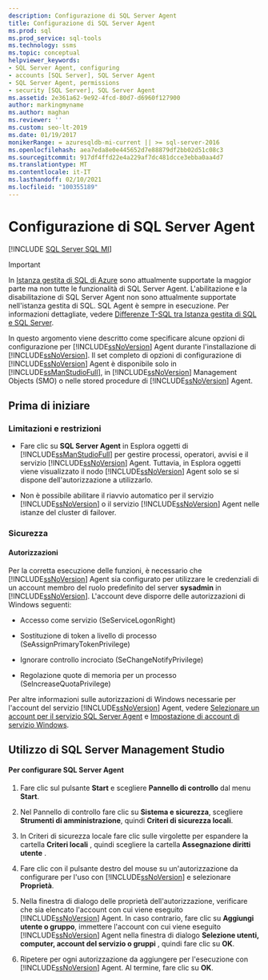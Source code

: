 ```yaml
---
description: Configurazione di SQL Server Agent
title: Configurazione di SQL Server Agent
ms.prod: sql
ms.prod_service: sql-tools
ms.technology: ssms
ms.topic: conceptual
helpviewer_keywords:
- SQL Server Agent, configuring
- accounts [SQL Server], SQL Server Agent
- SQL Server Agent, permissions
- security [SQL Server], SQL Server Agent
ms.assetid: 2e361a62-9e92-4fcd-80d7-d6960f127900
author: markingmyname
ms.author: maghan
ms.reviewer: ''
ms.custom: seo-lt-2019
ms.date: 01/19/2017
monikerRange: = azuresqldb-mi-current || >= sql-server-2016
ms.openlocfilehash: aea7eda8e0e445652d7e88879df2bb02d51c08c3
ms.sourcegitcommit: 917df4ffd22e4a229af7dc481dcce3ebba0aa4d7
ms.translationtype: MT
ms.contentlocale: it-IT
ms.lasthandoff: 02/10/2021
ms.locfileid: "100355189"
---
```

# <a name="configure-sql-server-agent"></a>Configurazione di SQL Server Agent

[!INCLUDE [SQL Server SQL MI](../../includes/applies-to-version/sql-asdbmi.md)]

> [!IMPORTANT]  
> In [Istanza gestita di SQL di Azure](/azure/sql-database/sql-database-managed-instance) sono attualmente supportate la maggior parte ma non tutte le funzionalità di SQL Server Agent. L'abilitazione e la disabilitazione di SQL Server Agent non sono attualmente supportate nell'istanza gestita di SQL. SQL Agent è sempre in esecuzione. Per informazioni dettagliate, vedere [Differenze T-SQL tra Istanza gestita di SQL e SQL Server](/azure/sql-database/sql-database-managed-instance-transact-sql-information#sql-server-agent).

In questo argomento viene descritto come specificare alcune opzioni di configurazione per [!INCLUDE[ssNoVersion](../../includes/ssnoversion-md.md)] Agent durante l'installazione di [!INCLUDE[ssNoVersion](../../includes/ssnoversion-md.md)]. Il set completo di opzioni di configurazione di [!INCLUDE[ssNoVersion](../../includes/ssnoversion-md.md)] Agent è disponibile solo in [!INCLUDE[ssManStudioFull](../../includes/ssmanstudiofull-md.md)], in [!INCLUDE[ssNoVersion](../../includes/ssnoversion-md.md)] Management Objects (SMO) o nelle stored procedure di [!INCLUDE[ssNoVersion](../../includes/ssnoversion-md.md)] Agent.  
  
## <a name="before-you-begin"></a><a name="BeforeYouBegin"></a>Prima di iniziare  
  
### <a name="limitations-and-restrictions"></a><a name="Restrictions"></a>Limitazioni e restrizioni  
  
-   Fare clic su **SQL Server Agent** in Esplora oggetti di [!INCLUDE[ssManStudioFull](../../includes/ssmanstudiofull-md.md)] per gestire processi, operatori, avvisi e il servizio [!INCLUDE[ssNoVersion](../../includes/ssnoversion-md.md)] Agent. Tuttavia, in Esplora oggetti viene visualizzato il nodo [!INCLUDE[ssNoVersion](../../includes/ssnoversion-md.md)] Agent solo se si dispone dell'autorizzazione a utilizzarlo.  
  
-   Non è possibile abilitare il riavvio automatico per il servizio [!INCLUDE[ssNoVersion](../../includes/ssnoversion-md.md)] o il servizio [!INCLUDE[ssNoVersion](../../includes/ssnoversion-md.md)] Agent nelle istanze del cluster di failover.  
  
### <a name="security"></a><a name="Security"></a>Sicurezza  
  
#### <a name="permissions"></a><a name="Permissions"></a>Autorizzazioni  
Per la corretta esecuzione delle funzioni, è necessario che [!INCLUDE[ssNoVersion](../../includes/ssnoversion-md.md)] Agent sia configurato per utilizzare le credenziali di un account membro del ruolo predefinito del server **sysadmin** in [!INCLUDE[ssNoVersion](../../includes/ssnoversion-md.md)]. L'account deve disporre delle autorizzazioni di Windows seguenti:  
  
-   Accesso come servizio (SeServiceLogonRight)  
  
-   Sostituzione di token a livello di processo (SeAssignPrimaryTokenPrivilege)  
  
-   Ignorare controllo incrociato (SeChangeNotifyPrivilege)  
  
-   Regolazione quote di memoria per un processo (SeIncreaseQuotaPrivilege)  
  
Per altre informazioni sulle autorizzazioni di Windows necessarie per l'account del servizio [!INCLUDE[ssNoVersion](../../includes/ssnoversion-md.md)] Agent, vedere [Selezionare un account per il servizio SQL Server Agent](../../ssms/agent/select-an-account-for-the-sql-server-agent-service.md) e [Impostazione di account di servizio Windows](../../database-engine/configure-windows/configure-windows-service-accounts-and-permissions.md).  
  
## <a name="using-sql-server-management-studio"></a><a name="SSMSProcedure"></a>Utilizzo di SQL Server Management Studio  
  
#### <a name="to-configure-sql-server-agent"></a>Per configurare SQL Server Agent  
  
1.  Fare clic sul pulsante **Start** e scegliere **Pannello di controllo**  dal menu **Start**.  
  
2.  Nel Pannello di controllo fare clic su **Sistema e sicurezza**, scegliere **Strumenti di amministrazione**, quindi **Criteri di sicurezza locali**.  
  
3.  In Criteri di sicurezza locale fare clic sulle virgolette per espandere la cartella **Criteri locali** , quindi scegliere la cartella **Assegnazione diritti utente** .  
  
4.  Fare clic con il pulsante destro del mouse su un'autorizzazione da configurare per l'uso con [!INCLUDE[ssNoVersion](../../includes/ssnoversion-md.md)] e selezionare **Proprietà**.  
  
5.  Nella finestra di dialogo delle proprietà dell'autorizzazione, verificare che sia elencato l'account con cui viene eseguito [!INCLUDE[ssNoVersion](../../includes/ssnoversion-md.md)] Agent. In caso contrario, fare clic su **Aggiungi utente o gruppo**, immettere l'account con cui viene eseguito [!INCLUDE[ssNoVersion](../../includes/ssnoversion-md.md)] Agent nella finestra di dialogo **Selezione utenti, computer, account del servizio o gruppi** , quindi fare clic su **OK**.  
  
6.  Ripetere per ogni autorizzazione da aggiungere per l'esecuzione con [!INCLUDE[ssNoVersion](../../includes/ssnoversion-md.md)] Agent. Al termine, fare clic su **OK**.  
